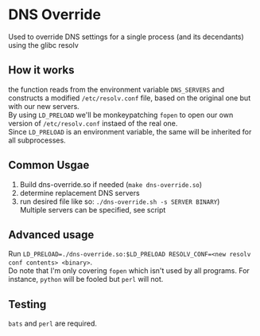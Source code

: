 # DNS Override
Used to override DNS settings for a single process (and its decendants) using the glibc resolv

## How it works
the function reads from the environment variable `DNS_SERVERS` and constructs a modified `/etc/resolv.conf` file, based on the original one but with our new servers.  
By using `LD_PRELOAD` we'll be monkeypatching `fopen` to open our own version of `/etc/resolv.conf` instaed of the real one.  
Since `LD_PRELOAD` is an environment variable, the same will be inherited for all subprocesses.

## Common Usgae
1. Build dns-override.so if needed (`make dns-override.so`)
2. determine replacement DNS servers
3. run desired file like so: `./dns-override.sh -s SERVER BINARY`)  
    Multiple servers can be specified, see script

## Advanced usage
Run `LD_PRELOAD=./dns-override.so:$LD_PRELOAD RESOLV_CONF=<new resolv conf contents> <binary>`.  
Do note that I'm only covering `fopen` which isn't used by all programs. For instance, `python` will be fooled but `perl` will not.

## Testing
`bats` and `perl` are required.  
